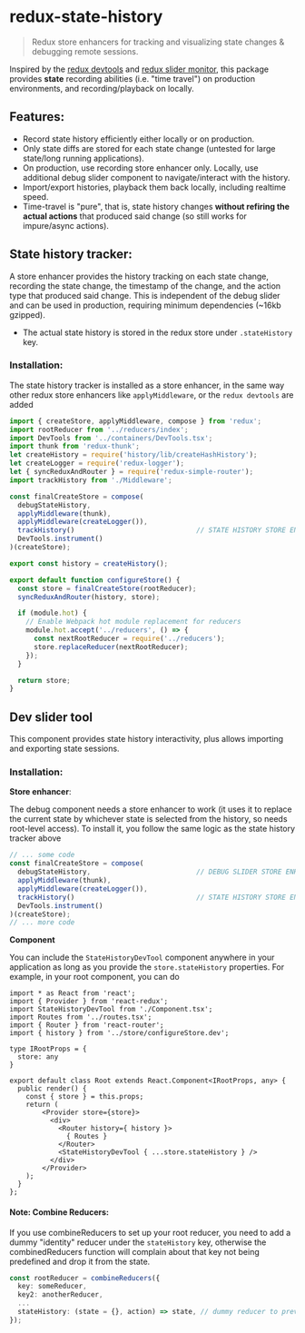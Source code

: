 # redux-state-history

> Redux store enhancers for tracking and visualizing state changes & debugging remote sessions.

Inspired by the [redux devtools](https://github.com/gaearon/redux-devtools) and [redux slider monitor](https://github.com/calesce/redux-slider-monitor), this package
provides **state** recording abilities (i.e. "time travel") on production environments, and recording/playback on locally.

## Features:

- Record state history efficiently either locally or on production.
- Only state diffs are stored for each state change (untested for large state/long running applications).
- On production, use recording store enhancer only. Locally, use additional debug slider component to navigate/interact with the history.
- Import/export histories, playback them back locally, including realtime speed.
- Time-travel is "pure", that is, state history changes **without refiring the actual actions** that produced said change (so still works for impure/async actions).

## State history tracker:

A store enhancer provides the history tracking on each state change, recording the state change, the timestamp of the change, and the action type that produced said change.
This is independent of the debug slider and can be used in production, requiring minimum dependencies (~16kb gzipped).

- The actual state history is stored in the redux store under `.stateHistory` key.

### Installation:

The state history tracker is installed as a store enhancer, in the same way other redux store enhancers like `applyMiddleware`, or the `redux devtools` are added

```ts
import { createStore, applyMiddleware, compose } from 'redux';
import rootReducer from '../reducers/index';
import DevTools from '../containers/DevTools.tsx';
import thunk from 'redux-thunk';
let createHistory = require('history/lib/createHashHistory');
let createLogger = require('redux-logger');
let { syncReduxAndRouter } = require('redux-simple-router');
import trackHistory from './Middleware';

const finalCreateStore = compose(
  debugStateHistory,
  applyMiddleware(thunk),
  applyMiddleware(createLogger()),
  trackHistory()                              // STATE HISTORY STORE ENHANCER
  DevTools.instrument()
)(createStore);

export const history = createHistory();

export default function configureStore() {
  const store = finalCreateStore(rootReducer);
  syncReduxAndRouter(history, store);

  if (module.hot) {
    // Enable Webpack hot module replacement for reducers
    module.hot.accept('../reducers', () => {
      const nextRootReducer = require('../reducers');
      store.replaceReducer(nextRootReducer);
    });
  }

  return store;
}
```

## Dev slider tool

This component provides state history interactivity, plus allows importing and exporting state sessions.

### Installation:

**Store enhancer**:

The debug component needs a store enhancer to work (it uses it to replace the current state by whichever state is selected from the history, so needs root-level access).
To install it, you follow the same logic as the state history tracker above

```ts
// ... some code
const finalCreateStore = compose(
  debugStateHistory,                          // DEBUG SLIDER STORE ENHANCER
  applyMiddleware(thunk),
  applyMiddleware(createLogger()),
  trackHistory()                              // STATE HISTORY STORE ENHANCER
  DevTools.instrument()
)(createStore);
// ... more code
```

**Component**

You can include the `StateHistoryDevTool` component anywhere in your application as long as you provide the `store.stateHistory` properties. For example, in your
root component, you can do

```tsx
import * as React from 'react';
import { Provider } from 'react-redux';
import StateHistoryDevTool from './Component.tsx';
import Routes from '../routes.tsx';
import { Router } from 'react-router';
import { history } from '../store/configureStore.dev';

type IRootProps = {
  store: any
}

export default class Root extends React.Component<IRootProps, any> {
  public render() {
    const { store } = this.props;
    return (
        <Provider store={store}>
          <div>
            <Router history={ history }>
              { Routes }
            </Router>
            <StateHistoryDevTool { ...store.stateHistory } />
          </div>
        </Provider>
    );
  }
};
```

#### Note: Combine Reducers:

If you use combineReducers to set up your root reducer, you need to add a dummy "identity" reducer under the `stateHistory` key, otherwise the combinedReducers function will complain
about that key not being predefined and drop it from the state.

```ts
const rootReducer = combineReducers({
  key: someReducer,
  key2: anotherReducer,
  ...
  stateHistory: (state = {}, action) => state, // dummy reducer to prevent combineReducers checks from throwing error
});
```

